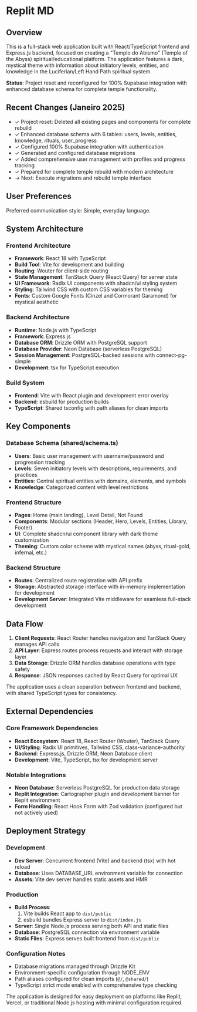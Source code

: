 # Replit MD

## Overview

This is a full-stack web application built with React/TypeScript frontend and Express.js backend, focused on creating a "Templo do Abismo" (Temple of the Abyss) spiritual/educational platform. The application features a dark, mystical theme with information about initiatory levels, entities, and knowledge in the Luciferian/Left Hand Path spiritual system.

**Status**: Project reset and reconfigured for 100% Supabase integration with enhanced database schema for complete temple functionality.

## Recent Changes (Janeiro 2025)

- ✓ Project reset: Deleted all existing pages and components for complete rebuild
- ✓ Enhanced database schema with 6 tables: users, levels, entities, knowledge, rituals, user_progress
- ✓ Configured 100% Supabase integration with authentication
- ✓ Generated and configured database migrations
- ✓ Added comprehensive user management with profiles and progress tracking
- ✓ Prepared for complete temple rebuild with modern architecture
- → Next: Execute migrations and rebuild temple interface

## User Preferences

Preferred communication style: Simple, everyday language.

## System Architecture

### Frontend Architecture
- **Framework**: React 18 with TypeScript
- **Build Tool**: Vite for development and building
- **Routing**: Wouter for client-side routing
- **State Management**: TanStack Query (React Query) for server state
- **UI Framework**: Radix UI components with shadcn/ui styling system
- **Styling**: Tailwind CSS with custom CSS variables for theming
- **Fonts**: Custom Google Fonts (Cinzel and Cormorant Garamond) for mystical aesthetic

### Backend Architecture
- **Runtime**: Node.js with TypeScript
- **Framework**: Express.js
- **Database ORM**: Drizzle ORM with PostgreSQL support
- **Database Provider**: Neon Database (serverless PostgreSQL)
- **Session Management**: PostgreSQL-backed sessions with connect-pg-simple
- **Development**: tsx for TypeScript execution

### Build System
- **Frontend**: Vite with React plugin and development error overlay
- **Backend**: esbuild for production builds
- **TypeScript**: Shared tsconfig with path aliases for clean imports

## Key Components

### Database Schema (shared/schema.ts)
- **Users**: Basic user management with username/password and progression tracking
- **Levels**: Seven initiatory levels with descriptions, requirements, and practices
- **Entities**: Central spiritual entities with domains, elements, and symbols
- **Knowledge**: Categorized content with level restrictions

### Frontend Structure
- **Pages**: Home (main landing), Level Detail, Not Found
- **Components**: Modular sections (Header, Hero, Levels, Entities, Library, Footer)
- **UI**: Complete shadcn/ui component library with dark theme customization
- **Theming**: Custom color scheme with mystical names (abyss, ritual-gold, infernal, etc.)

### Backend Structure
- **Routes**: Centralized route registration with API prefix
- **Storage**: Abstracted storage interface with in-memory implementation for development
- **Development Server**: Integrated Vite middleware for seamless full-stack development

## Data Flow

1. **Client Requests**: React Router handles navigation and TanStack Query manages API calls
2. **API Layer**: Express routes process requests and interact with storage layer
3. **Data Storage**: Drizzle ORM handles database operations with type safety
4. **Response**: JSON responses cached by React Query for optimal UX

The application uses a clean separation between frontend and backend, with shared TypeScript types for consistency.

## External Dependencies

### Core Framework Dependencies
- **React Ecosystem**: React 18, React Router (Wouter), TanStack Query
- **UI/Styling**: Radix UI primitives, Tailwind CSS, class-variance-authority
- **Backend**: Express.js, Drizzle ORM, Neon Database client
- **Development**: Vite, TypeScript, tsx for development server

### Notable Integrations
- **Neon Database**: Serverless PostgreSQL for production data storage
- **Replit Integration**: Cartographer plugin and development banner for Replit environment
- **Form Handling**: React Hook Form with Zod validation (configured but not actively used)

## Deployment Strategy

### Development
- **Dev Server**: Concurrent frontend (Vite) and backend (tsx) with hot reload
- **Database**: Uses DATABASE_URL environment variable for connection
- **Assets**: Vite dev server handles static assets and HMR

### Production
- **Build Process**: 
  1. Vite builds React app to `dist/public`
  2. esbuild bundles Express server to `dist/index.js`
- **Server**: Single Node.js process serving both API and static files
- **Database**: PostgreSQL connection via environment variable
- **Static Files**: Express serves built frontend from `dist/public`

### Configuration Notes
- Database migrations managed through Drizzle Kit
- Environment-specific configuration through NODE_ENV
- Path aliases configured for clean imports (`@/`, `@shared/`)
- TypeScript strict mode enabled with comprehensive type checking

The application is designed for easy deployment on platforms like Replit, Vercel, or traditional Node.js hosting with minimal configuration required.